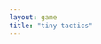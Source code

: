 ```yaml
---
layout: game
title: "tiny tactics"
---
```


<object width="755" height="580">
    <embed src="https://cupofdirtfordinner.github.io/TinyTactics/" width="650" height="575">
</object>
